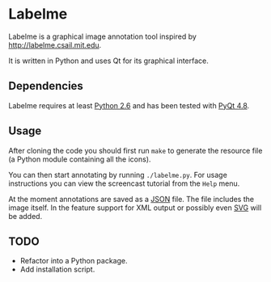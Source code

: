 # Labelme

Labelme is a graphical image annotation tool inspired by
http://labelme.csail.mit.edu.

It is written in Python and uses Qt for its graphical interface.

## Dependencies

Labelme requires at least [Python 2.6](http://www.python.org/getit/) and
has been tested with [PyQt
4.8](http://www.riverbankcomputing.co.uk/software/pyqt/intro).

## Usage

After cloning the code you should first run `make` to generate the
resource file (a Python module containing all the icons).

You can then start annotating by running `./labelme.py`. For usage
instructions you can view the screencast tutorial from the `Help` menu.

At the moment annotations are saved as a [JSON](http://www.json.org/) file.
The file includes the image itself. In the feature support for XML
output or possibly even [SVG](http://www.w3.org/Graphics/SVG/) will be added.

## TODO

- Refactor into a Python package.
- Add installation script.
